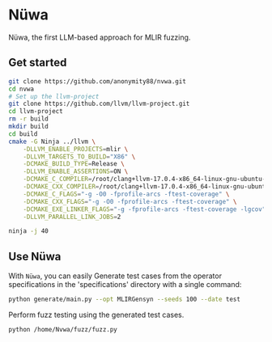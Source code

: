 # Nüwa

Nüwa, the first LLM-based approach for MLIR fuzzing. 
 
## Get started

``` bash
git clone https://github.com/anonymity88/nvwa.git
cd nvwa
# Set up the llvm-project
git clone https://github.com/llvm/llvm-project.git
cd llvm-project
rm -r build
mkdir build
cd build
cmake -G Ninja ../llvm \
    -DLLVM_ENABLE_PROJECTS=mlir \
    -DLLVM_TARGETS_TO_BUILD="X86" \
    -DCMAKE_BUILD_TYPE=Release \
    -DLLVM_ENABLE_ASSERTIONS=ON \
    -DCMAKE_C_COMPILER=/root/clang+llvm-17.0.4-x86_64-linux-gnu-ubuntu-22.04/bin/clang \
    -DCMAKE_CXX_COMPILER=/root/clang+llvm-17.0.4-x86_64-linux-gnu-ubuntu-22.04/bin/clang++\
    -DCMAKE_C_FLAGS="-g -O0 -fprofile-arcs -ftest-coverage" \
    -DCMAKE_CXX_FLAGS="-g -O0 -fprofile-arcs -ftest-coverage" \
    -DCMAKE_EXE_LINKER_FLAGS="-g -fprofile-arcs -ftest-coverage -lgcov" \
    -DLLVM_PARALLEL_LINK_JOBS=2

ninja -j 40
```

## Use Nüwa

With `Nüwa`, you can easily Generate test cases from the operator specifications in the 'specifications' directory with a single command:
```bash
python generate/main.py --opt MLIRGensyn --seeds 100 --date test
```

Perform fuzz testing using the generated test cases.
```bash
python /home/Nvwa/fuzz/fuzz.py
```

